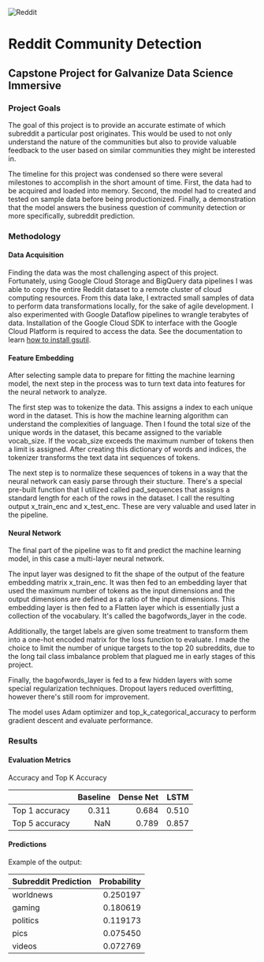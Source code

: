 
![Reddit](https://upload.wikimedia.org/wikipedia/en/8/82/Reddit_logo_and_wordmark.svg)

# Reddit Community Detection 

## Capstone Project for Galvanize Data Science Immersive 

### Project Goals 

The goal of this project is to provide an accurate estimate of which subreddit a particular post originates. This would be used to not only understand the nature of the communities but also to provide valuable feedback to the user based on similar communities they might be interested in. 

The timeline for this project was condensed so there were several milestones to accomplish in the short amount of time. First, the data had to be acquired and loaded into memory. Second, the model had to created and tested on sample data before being productionized. Finally, a demonstration that the model answers the business question of community detection or more specifically, subreddit prediction. 

### Methodology 

#### Data Acquisition 

Finding the data was the most challenging aspect of this project. Fortunately, using Google Cloud Storage and BigQuery data pipelines I was able to copy the entire Reddit dataset to a remote cluster of cloud computing resources. From this data lake, I extracted small samples of data to perform data transformations locally, for the sake of agile development. I also experimented with Google Dataflow pipelines to wrangle terabytes of data. Installation of the Google Cloud SDK to interface with the Google Cloud Platform is required to access the data. See the documentation to learn [how to install gsutil](https://cloud.google.com/storage/docs/gsutil_install "How to install Google Storage utility").



#### Feature Embedding 

After selecting sample data to prepare for fitting the machine learning model, the next step in the process was to turn text data into features for the neural network to analyze. 

The first step was to tokenize the data. This assigns a index to each unique word in the dataset. This is how the machine learning algorithm can understand the complexities of language. Then I found the total size of the unique words in the dataset, this became assigned to the variable vocab_size. If the vocab_size exceeds the maximum number of tokens then a limit is assigned. After creating this dictionary of words and indices, the tokenizer transforms the text data int sequences of tokens.

The next step is to normalize these sequences of tokens in a way that the neural network can easiy parse through their stucture. There's a special pre-built function that I utilized called pad_sequences that assigns a standard length for each of the rows in the dataset. I call the resulting output x_train_enc and x_test_enc. These are very valuable and used later in the pipeline. 

#### Neural Network 

The final part of the pipeline was to fit and predict the machine learning model, in this case a multi-layer neural network. 

The input layer was designed to fit the shape of the output of the feature embedding matrix x_train_enc. It was then fed to an embedding layer that used the maximum number of tokens as the input dimensions and the output dimensions are defined as a ratio of the input dimensions. This embedding layer is then fed to a Flatten layer which is essentially just a collection of the vocabulary. It's called the bagofwords_layer in the code. 

Additionally, the target labels are given some treatment to transform them into a one-hot encoded matrix for the loss function to evaluate. I made the choice to limit the number of unique targets to the top 20 subreddits, due to the long tail class imbalance problem that plagued me in early stages of this project. 

Finally, the bagofwords_layer is fed to a few hidden layers with some special regularization techniques. Dropout layers reduced overfitting, however there's still room for improvement. 

The model uses Adam optimizer and top_k_categorical_accuracy to perform gradient descent and evaluate performance.


### Results 

#### Evaluation Metrics

Accuracy and Top K Accuracy 

|                | Baseline | Dense Net| LSTM | 
| -------------  | -----:| -----:| -----: |
| Top 1 accuracy | 0.311 |0.684 | 0.510 | 
| Top 5 accuracy | NaN | 0.789 |   0.857 | 


#### Predictions 

Example of the output: 


|  Subreddit Prediction    | Probability |
| -------------  | -----:|
|worldnews   | 0.250197|
|gaming      | 0.180619|
|politics    | 0.119173|
|pics        | 0.075450|
|videos      | 0.072769|

